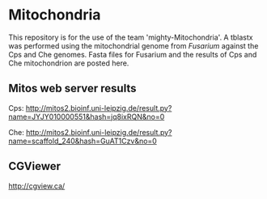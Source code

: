 # Mitochondria
This repository is for the use of the team 'mighty-Mitochondria'. A tblastx was performed using the mitochondrial genome from *Fusarium*
against the Cps and Che genomes. Fasta files for Fusarium and the results of Cps and Che mitochondrion are posted here.

## Mitos web server results
Cps: http://mitos2.bioinf.uni-leipzig.de/result.py?name=JYJY010000551&hash=jq8ixRQN&no=0

Che: http://mitos2.bioinf.uni-leipzig.de/result.py?name=scaffold_240&hash=GuAT1Czv&no=0

## CGViewer
http://cgview.ca/
